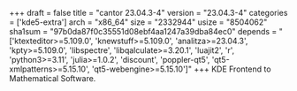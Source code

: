 +++
draft = false
title = "cantor 23.04.3-4"
version = "23.04.3-4"
categories = ['kde5-extra']
arch = "x86_64"
size = "2332944"
usize = "8504062"
sha1sum = "97b0da87f0c35551d08ebf4aa1247a39dba84ec0"
depends = "['ktexteditor>=5.109.0', 'knewstuff>=5.109.0', 'analitza>=23.04.3', 'kpty>=5.109.0', 'libspectre', 'libqalculate>=3.20.1', 'luajit2', 'r', 'python3>=3.11', 'julia>=1.0.2', 'discount', 'poppler-qt5', 'qt5-xmlpatterns>=5.15.10', 'qt5-webengine>=5.15.10']"
+++
KDE Frontend to Mathematical Software.